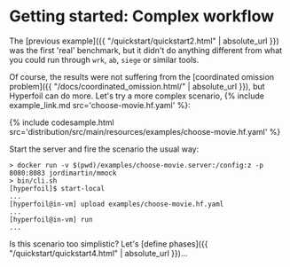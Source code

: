 # Getting started: Complex workflow

The [previous example]({{ "/quickstart/quickstart2.html" | absolute_url }}) was the first 'real' benchmark, but it didn't do anything different from what you could run through `wrk`, `ab`, `siege` or similar tools.

Of course, the results were not suffering from the [coordinated omission problem]({{ "/docs/coordinated_omission.html/" | absolute_url }}), but Hyperfoil can do more. Let's try a more complex scenario, {% include example_link.md src='choose-movie.hf.yaml' %}:

{% include codesample.html src='distribution/src/main/resources/examples/choose-movie.hf.yaml' %}

Start the server and fire the scenario the usual way:

```shell
> docker run -v $(pwd)/examples/choose-movie.server:/config:z -p 8080:8083 jordimartin/mmock
> bin/cli.sh
[hyperfoil]$ start-local
...
[hyperfoil@in-vm] upload examples/choose-movie.hf.yaml
...
[hyperfoil@in-vm] run
...
```

Is this scenario too simplistic? Let's [define phases]({{ "/quickstart/quickstart4.html" | absolute_url }})...

